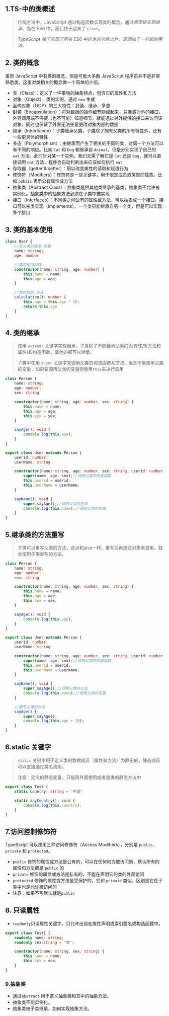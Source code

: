 

## 1.TS-中的类概述

> 传统方法中，JavaScript 通过构造函数实现类的概念，通过*原型链实现继承*。而在 ES6 中，我们终于迎来了 `class`。
>
> *TypeScript 除了实现了所有 ES6 中的类的功能以外，还添加了一些新的用法。*

## 2. 类的概念

虽然 JavaScript 中有类的概念，但是可能大多数 JavaScript 程序员并不是非常熟悉类，这里对类相关的概念做一个简单的介绍。

- 类（Class）：定义了一件事物的抽象特点，包含它的属性和方法
- 对象（Object）：类的实例，通过 `new` 生成
- 面向对象（OOP）的三大特性：封装、继承、多态
- 封装（Encapsulation）：将对数据的操作细节隐藏起来，只暴露对外的接口。外界调用端不需要（也不可能）知道细节，就能通过对外提供的接口来访问该对象，同时也保证了外界无法任意更改对象内部的数据
- 继承（Inheritance）：子类继承父类，子类除了拥有父类的所有特性外，还有一些更具体的特性
- 多态（Polymorphism）：由继承而产生了相关的不同的类，对同一个方法可以有不同的响应。比如 `Cat` 和 `Dog` 都继承自 `Animal`，但是分别实现了自己的 `eat` 方法。此时针对某一个实例，我们无需了解它是 `Cat` 还是 `Dog`，就可以直接调用 `eat` 方法，程序会自动判断出来应该如何执行 `eat`
- 存取器（getter & setter）：用以改变属性的读取和赋值行为
- 修饰符（Modifiers）：修饰符是一些关键字，用于限定成员或类型的性质。比如 `public` 表示公有属性或方法
- 抽象类（Abstract Class）：抽象类是供其他类继承的基类，抽象类不允许被实例化。抽象类中的抽象方法必须在子类中被实现
- 接口（Interfaces）：不同类之间公有的属性或方法，可以抽象成一个接口。接口可以被类实现（implements）。一个类只能继承自另一个类，但是可以实现多个接口

## 3. 类的基本使用

```ts
class User {
    //定义类的成员-变量
    name: string;
    age: number

    //类的构造函数
    constructor(name: string, age: number) {
        this.name = name;
        this.age = age;
    }

    //类的成员-方法
    calculation(): number {
        this.age = this.age * 18;
        return this.age
    }
}
```

## 4. 类的继承

> 使用 `extends` 关键字实现继承。子类除了不能继承父类的*私有成员*(方法和属性)和构造函数，其他的都可以继承。
>
> 子类中使用 `super` 关键字来调用父类的*构造函数和方法*，但是不能调用父类的变量，如果要调用父类的变量则使用`this`来进行调用

```ts
class Person {
    name: string;
    age: number;
    sex: string

    constructor(name: string, age: number, sex: string) {
        this.name = name;
        this.age = age;
        this.sex = sex;
    }

    sayAge(): void {
        console.log(this.age);
    }
}

export class User extends Person {
    userid: number;
    userName: string

    constructor(name: string, age: number, sex: string, userid: number, userName: string) {
        super(name, age, sex);//调用父类的构造函数
        this.userid = userid;
        this.userName = userName;
    }

    sayName(): void {
        super.sayAge();//调用父类的方法
        console.log(this.name);//调用父类的变量
    }
}
```

## 5.继承类的方法重写

> 子类可以重写父类的方法，这点和java一样。重写后再通过对象来调用，就会使用子类重写的方法。

```ts
class Person {
    name: string;
    age: number;
    sex: string

    constructor(name: string, age: number, sex: string) {
        this.name = name;
        this.age = age;
        this.sex = sex;
    }

    sayAge(): void {
        console.log(this.age);
    }
}

export class User extends Person {
    userid: number;
    userName: string

    constructor(name: string, age: number, sex: string, userid: number, userName: string) {
        super(name, age, sex);//调用父类的构造函数
        this.userid = userid;
        this.userName = userName;
    }

    sayName(): void {
        super.sayAge();//调用父类的方法
        console.log(this.name);//调用父类的变量
    }

    //重写父类的方法
    sayAge() {
        super.sayAge();
        console.log(this.age + 18);
    }
}
```

## 6.static 关键字

> `static` 关键字用于定义类的数据成员（属性和方法）为静态的，静态成员可以直接通过类名调用。
>
> 注意：定义的静态变量，只能再外面使用或者是类的静态方法中

```ts
export class Test {
    static country: string = "中国"

    static sayCountry(): void {
        console.log(this.country);
    }
}
```

## 7.访问控制修饰符

TypeScript 可以使用三种访问修饰符（Access Modifiers），分别是 `public`、`private` 和 `protected`。

- `public` 修饰的属性或方法是公有的，可以在任何地方被访问到，默认所有的属性和方法都是 `public` 的
- `private` 修饰的属性或方法是私有的，不能在声明它的类的外部访问
- `protected` 修饰的属性或方法是受保护的，它和 `private` 类似，区别是它在子类中也是允许被访问的
- 注意：如果不写默认就是`public`

## 8. 只读属性

- `readonly`只读属性关键字，只允许出现在属性声明或索引签名或构造函数中。

```ts
export class Test1 {
    readonly name: string;
    readonly sex:string = "男";

    constructor(name: string, sex: string) {
        this.name = name;
        this.sex = sex;
    }
}
```

### 9.抽象类

- 通过`abstract` 用于定义抽象类和其中的抽象方法。
- 抽象类不能实例化。
- 抽象类被子类继承，如何实现抽象方法。



